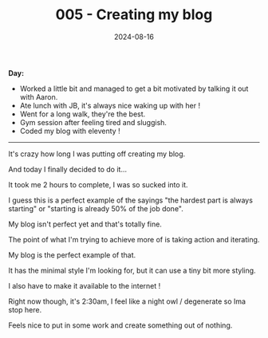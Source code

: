 ﻿---
title: 005 - Creating my blog
date: 2024-08-16
categories: ["daily"]
tags: posts
---

**Day:**
- Worked a little bit and managed to get a bit motivated by talking it out with Aaron.
- Ate lunch with JB, it's always nice waking up with her !
- Went for a long walk, they're the best.
- Gym session after feeling tired and sluggish.
- Coded my blog with eleventy !
___  

It's crazy how long I was putting off creating my blog.

And today I finally decided to do it...

It took me 2 hours to complete, I was so sucked into it.

I guess this is a perfect example of the sayings "the hardest part is always starting" or "starting is already 50% of the job done".

My blog isn't perfect yet and that's totally fine.

The point of what I'm trying to achieve more of is taking action and iterating.

My blog is the perfect example of that.

It has the minimal style I'm looking for, but it can use a tiny bit more styling.

I also have to make it available to the internet !

Right now though, it's 2:30am, I feel like a night owl / degenerate so Ima stop here.

Feels nice to put in some work and create something out of nothing.

